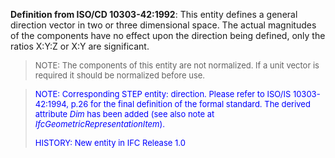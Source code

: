 ﻿**Definition from ISO/CD 10303-42:1992**: This entity defines a general direction vector in two or three dimensional space. The actual magnitudes of the components have no effect upon the direction being defined, only the ratios X:Y:Z or X:Y are significant.

> <font size="-1">NOTE: The components of this entity are not
		  normalized. If a unit vector is required it should be normalized before
		  use.</font>
>

> <font size="-1" color="#0000FF">NOTE: Corresponding STEP entity:
		  direction. Please refer to ISO/IS 10303-42:1994, p.26 for the final definition
		  of the formal standard. The derived attribute <i>Dim</i> has been added (see
		  also note at <i>IfcGeometricRepresentationItem</i>). </font>
> 
> <font size="-1" color="#0000FF">HISTORY: New entity in IFC Release 1.0
		  </font>
>